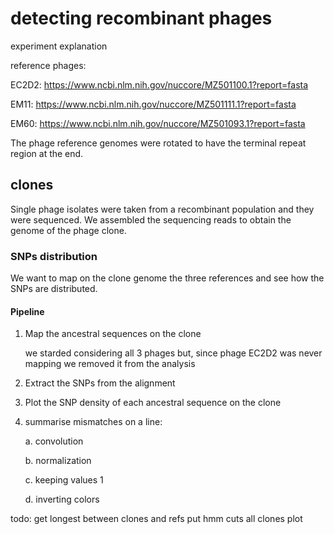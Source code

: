 # detecting recombinant phages

experiment explanation

reference phages:

EC2D2: https://www.ncbi.nlm.nih.gov/nuccore/MZ501100.1?report=fasta

EM11: https://www.ncbi.nlm.nih.gov/nuccore/MZ501111.1?report=fasta

EM60: https://www.ncbi.nlm.nih.gov/nuccore/MZ501093.1?report=fasta

The phage reference genomes were rotated to have the terminal repeat region at the end.

## clones

Single phage isolates were taken from a recombinant population and they were sequenced. We assembled the sequencing reads to obtain the genome of the phage clone.

### SNPs distribution

We want to map on the clone genome the three references and see how the SNPs are distributed.

#### Pipeline

1. Map the ancestral sequences on the clone

    we starded considering all 3 phages but, since phage EC2D2 was never mapping we removed it from the analysis

2. Extract the SNPs from the alignment

3. Plot the SNP density of each ancestral sequence on the clone

4. summarise mismatches on a line:

    a. convolution

    b. normalization

    c. keeping values 1

    d. inverting colors

todo:
get longest between clones and refs
put hmm cuts
all clones plot